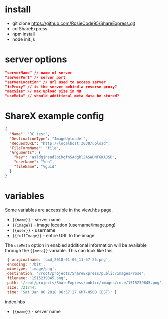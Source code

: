 # install

- git clone https://github.com/RosieCode95/ShareExpress.git
- cd ShareExpress
- npm install
- node init.js

# server options
```json
"serverName" // name of server
"serverPort" // server port
"serverLocation" // url used to access server
"isProxy" // is the server behind a reverse proxy?
"maxSize" // max upload size in MB
"useMeta" // should additional meta data be stored?
```


# ShareX example config
```json
{
  "Name": "RC test",
  "DestinationType": "ImageUploader",
  "RequestURL": "http://localhost:3030/upload",
  "FileFormName": "file",
  "Arguments": {
    "key": "asldgjnsadloikgfnSAdgklJASWDNFGKAJSD",
    "userName": "%un",
    "fileName": "%guid"
  }
}
```

# variables
Some variables are accessible in the view.hbs page.
- `{{name}}` - server name
- `{{image}}` - image location (username/image.png)
- `{{user}}` - username
- `{{fullImage}}` - entire URL to the image

The `useMeta` option in enabled additional information will be available through the `{{meta}}` variable. This can look like this
```js
 { originalname: 'cmd_2018-01-06_11-57-25.png',
 encoding: '7bit',
 mimetype: 'image/png',
 destination: '/root/projects/ShareExpress/public/images/rose',
 filename: '1515239845.png',
 path: '/root/projects/ShareExpress/public/images/rose/1515239845.png',
 size: 721244,
 time: 'Sat Jan 06 2018 06:57:27 GMT-0500 (EST)' }
 ```
 
index.hbs

- `{{name}}` - server name

